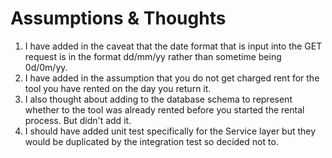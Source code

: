# Assumptions & Thoughts
1. I have added in the caveat that the date format that is input into the GET request is in the format dd/mm/yy rather than sometime being 0d/0m/yy.
2. I have added in the assumption that you do not get charged rent for the tool you have rented on the day you return it.
3. I also thought about adding to the database schema to represent whether to the tool was already rented before you started the rental process. But didn't add it.
4. I should have added unit test specifically for the Service layer but they would be duplicated by the integration test so decided not to.